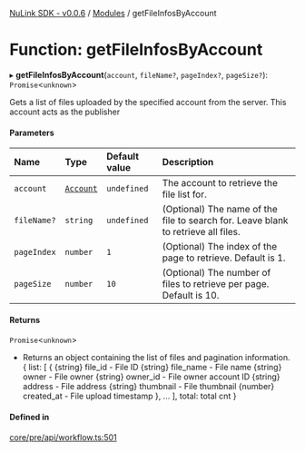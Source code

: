 [NuLink SDK - v0.0.6](../README.md) / [Modules](../modules.md) / getFileInfosByAccount

# Function: getFileInfosByAccount

▸ **getFileInfosByAccount**(`account`, `fileName?`, `pageIndex?`, `pageSize?`): `Promise`<`unknown`\>

Gets a list of files uploaded by the specified account from the server. This account acts as the publisher

#### Parameters

| Name | Type | Default value | Description |
| :------ | :------ | :------ | :------ |
| `account` | [`Account`](../classes/Account.md) | `undefined` | The account to retrieve the file list for. |
| `fileName?` | `string` | `undefined` | (Optional) The name of the file to search for. Leave blank to retrieve all files. |
| `pageIndex` | `number` | `1` | (Optional) The index of the page to retrieve. Default is 1. |
| `pageSize` | `number` | `10` | (Optional) The number of files to retrieve per page. Default is 10. |

#### Returns

`Promise`<`unknown`\>

- Returns an object containing the list of files and pagination information.
            {
                list: [
                  {
                    {string} file_id - File ID
                    {string} file_name - File name
                    {string} owner - File owner
                    {string} owner_id - File owner account ID
                    {string} address - File address
                    {string} thumbnail - File thumbnail
                    {number} created_at - File upload timestamp
                  },
                  ...
                ],
                total: total cnt
            }

#### Defined in

[core/pre/api/workflow.ts:501](https://github.com/NuLink-network/nulink-sdk/blob/541ac45/src/core/pre/api/workflow.ts#L501)
